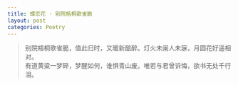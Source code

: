 ```yaml
---
title: 蝶恋花 · 别院梧桐歌雀脆
layout: post
categories: Poetry
---
```


>别院梧桐歌雀脆，值此归时，又暖新醅醉。灯火未阑人未寐，月圆花好遥相对。<br>有道黄粱一梦碎，梦醒如何，谁惧青山废。唯若与君曾诉悔，欲书无处千行泪。